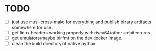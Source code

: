 # TODO

- [ ] just use musl-cross-make for everything and publish binary artifacts
  somewhere for use.
- [ ] get linux-headers working properly with riscv64/other architectures
- [ ] get emulators/maybe binfmt on the dev docker image.
- [ ] clean the build directory of native python
